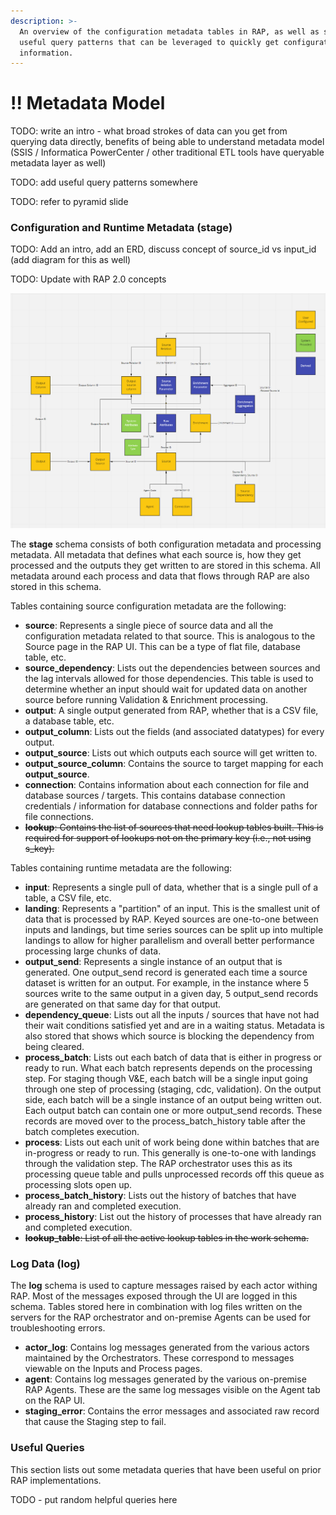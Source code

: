 ```yaml
---
description: >-
  An overview of the configuration metadata tables in RAP, as well as some
  useful query patterns that can be leveraged to quickly get configuration
  information.
---
```


# !! Metadata Model

TODO:  write an intro - what broad strokes of data can you get from querying data directly, benefits of being able to understand metadata model \(SSIS / Informatica PowerCenter / other traditional ETL tools have queryable metadata layer as well\)

TODO: add useful query patterns somewhere 

TODO: refer to pyramid slide

### Configuration and Runtime Metadata \(stage\)

TODO:  Add an intro, add an ERD, discuss concept of source\_id vs input\_id \(add diagram for this as well\)

TODO:  Update with RAP 2.0 concepts

![Configuration Metadata Diagram](../.gitbook/assets/image%20%28271%29.png)

The **stage** schema consists of both configuration metadata and processing metadata.  All metadata that defines what each source is, how they get processed and the outputs they get written to are stored in this schema.  All metadata around each process and data that flows through RAP are also stored in this schema.

Tables containing source configuration metadata are the following:

* **source**:  Represents a single piece of source data and all the configuration metadata related to that source.  This is analogous to the Source page in the RAP UI.  This can be a type of flat file, database table, etc.
* **source\_dependency**:  Lists out the dependencies between sources and the lag intervals allowed for those dependencies.  This table is used to determine whether an input should wait for updated data on another source before running Validation & Enrichment processing.
* **output**:  A single output generated from RAP, whether that is a CSV file, a database table, etc.
* **output\_column**:  Lists out the fields \(and associated datatypes\) for every output.
* **output\_source**:  Lists out which outputs each source will get written to.
* **output\_source\_column**:  Contains the source to target mapping for each **output\_source**.
* **connection**:  Contains information about each connection for file and database sources / targets.  This contains database connection credentials / information for database connections and folder paths for file connections.
* ~~**lookup**:  Contains the list of sources that need lookup tables built.  This is required for support of lookups not on the primary key \(i.e., not using s\_key\).~~

Tables containing runtime metadata are the following:

* **input**:  Represents a single pull of data, whether that is a single pull of a table, a CSV file, etc.
* **landing**:  Represents a "partition" of an input.  This is the smallest unit of data that is processed by RAP.  Keyed sources are one-to-one between inputs and landings, but time series sources can be split up into multiple landings to allow for higher parallelism and overall better performance processing large chunks of data.
* **output\_send**:  Represents a single instance of an output that is generated.  One output\_send record is generated each time a source dataset is written for an output.  For example, in the instance where 5 sources write to the same output in a given day, 5 output\_send records are generated on that same day for that output.
* **dependency\_queue**:  Lists out all the inputs / sources that have not had their wait conditions satisfied yet and are in a waiting status.  Metadata is also stored that shows which source is blocking the dependency from being cleared.
* **process\_batch**:  Lists out each batch of data that is either in progress or ready to run.  What each batch represents depends on the processing step.  For staging though V&E, each batch will be a single input going through one step of processing \(staging, cdc, validation\).  On the output side, each batch will be a single instance of an output being written out.  Each output batch can contain one or more output\_send records.  These records are moved over to the process\_batch\_history table after the batch completes execution.
* **process**:  Lists out each unit of work being done within batches that are in-progress or ready to run.  This generally is one-to-one with landings through the validation step.  The RAP orchestrator uses this as its processing queue table and pulls unprocessed records off this queue as processing slots open up.
* **process\_batch\_history**:  Lists out the history of batches that have already ran and completed execution.
* **process\_history**:  List out the history of processes that have already ran and completed execution.
* ~~**lookup\_table**:  List of all the active lookup tables in the work schema.~~

### Log Data \(log\)

The **log** schema is used to capture messages raised by each actor withing RAP.  Most of the messages exposed through the UI are logged in this schema.  Tables stored here in combination with log files written on the servers for the RAP orchestrator and on-premise Agents can be used for troubleshooting errors.

* **actor\_log**:  Contains log messages generated from the various actors maintained by the Orchestrators.  These correspond to messages viewable on the Inputs and Process pages.
* **agent**: Contains log messages generated by the various on-premise RAP Agents.  These are the same log messages visible on the Agent tab on the RAP UI.
* **staging\_error**:  Contains the error messages and associated raw record that cause the Staging step to fail.

### Useful Queries

This section lists out some metadata queries that have been useful on prior RAP implementations.

TODO - put random helpful queries here

### 

